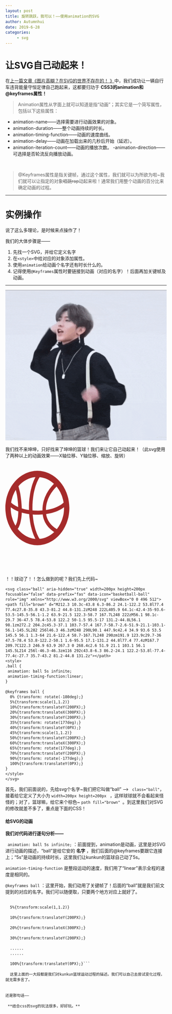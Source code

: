 ```yaml
---
layout: post
title: 旋转跳跃，我可以！——使用animation的SVG
author: Autumnhui
date: 2019-6-28
categories:
     - svg
---
```


# 让SVG自己动起来！

在[上一篇文章《图片高糊？在SVG的世界不存在的！ 》](https://autumnhui.github.io/svg/2019/06/27/svgpractice_intro.html)中，我们成功让一辆自行车违背能量守恒定律自己跑起来，这都要归功于 **CSS3的animation和@keyframes属性！** 

> Animation属性从字面上就可以知道是指“动画”；其实它是一个简写属性，包括以下这些属性：
- animation-name——选择需要进行动画效果的对象。
- animation-duration——整个动画持续的时长。
- animation-timing-function——动画的速度曲线。
- animation-delay——动画在加载出来的几秒后开始（延迟）。
- animation-iteration-count——动画的播放次数。
 -animation-direction——可选择是否轮流反向播放动画。

<br>

> @Keyframes属性是指关键帧，通过这个属性，我们就可以为所欲为啦~我们就可以让指定的对象<s>唱跳rap</s>动起来啦！通常我们用整个动画的百分比来确定动画的过程。

---

# 实例操作

说了这么多理论，是时候来点操作了！

我们的大体步骤是——
1. 先找一个SVG，并给它定义名字
2. 在```<style>```中给对应的对象添加属性。
3. 使用```animation```给动画个名字还有时长什么的。
3. 记得使用```@Keyframes```属性时要链接到动画（对应的名字）！后面再加关键帧及动画。

<hr color:white>

![kunkun](/assets/images/kunkunplaybasketball.gif)

我们找不来坤坤，只好找来了坤坤的篮球！我们来让它自己动起来！（此svg使用了两种以上的动画效果——X轴位移、Y轴位移、缩放、旋转）

<svg class="ball" version="1.1" id="Layer_1" xmlns="http://www.w3.org/2000/svg" xmlns:xlink="http://www.w3.org/1999/xlink" x="0px" y="0px"
	 width="200px" height="200px" viewBox="0 0 24 24" enable-background="new 0 0 24 24" xml:space="preserve">
<path path fill="brown" d="M12,0C5.4,0,0,5.4,0,12c0,6.6,5.4,12,12,12c6.6,0,12-5.4,12-12C24,5.4,18.6,0,12,0z M21.835,10.245
	c-0.081,0.076-1.997,1.814-6.64,2.405c0.059-3.724,2.574-6.369,3.996-7.572C20.537,6.477,21.479,8.261,21.835,10.245z
	 M12.797,21.881c-0.023-0.027-2.089-2.57-2.552-7.789c0.559,0.034,1.136,0.059,1.755,0.059c0.707,0,1.361-0.03,1.99-0.074
	c0.438,3.047,2.738,4.807,4.314,5.668c-1.52,1.24-3.406,2.041-5.467,2.214C12.823,21.934,12.816,21.904,12.797,21.881z M10.15,12
	c0-6.605,2.593-9.815,2.646-9.88c0.021-0.023,0.026-0.052,0.042-0.077c2.021,0.17,3.874,0.946,5.378,2.147
	c-1.646,1.407-4.329,4.353-4.317,8.587C13.3,12.82,12.676,12.85,12,12.85c-0.651,0-1.252-0.027-1.831-0.066
	C10.161,12.523,10.15,12.27,10.15,12z M11.275,2.037C10.423,3.41,8.85,6.667,8.85,12c0,0.227,0.011,0.439,0.016,0.658
	c-1.043-0.131-1.95-0.316-2.73-0.531c-0.107-3.733-0.878-6.163-1.25-7.132C6.542,3.312,8.786,2.218,11.275,2.037z M3.909,6.159
	C4.248,7.24,4.698,9.12,4.817,11.701c-1.79-0.677-2.598-1.405-2.652-1.456C2.435,8.74,3.043,7.353,3.909,6.159z M2,12
	c0-0.082,0.01-0.162,0.012-0.244c0.578,0.385,1.503,0.891,2.834,1.344c-0.021,3.274-1.035,4.569-1.04,4.576
	c-0.004,0.006-0.005,0.012-0.009,0.018C2.668,16.074,2,14.111,2,12z M4.587,18.678c0.076-0.037,0.147-0.087,0.206-0.154
	c0.053-0.062,1.231-1.517,1.337-5.041c0.814,0.207,1.753,0.377,2.803,0.496c0.324,4.166,1.602,6.791,2.342,7.984
	C8.63,21.771,6.268,20.54,4.587,18.678z M19.307,18.795c-1.302-0.645-3.599-2.15-4.021-4.844c3.556-0.438,5.675-1.511,6.7-2.194
	C21.988,11.838,22,11.918,22,12C22,14.621,20.971,17.007,19.307,18.795z"/>

<style>
.ball {
 animation: ball 5s infinite;
 animation-timing-function:linear;
}

@keyframes ball {
   0% {transform: rotate(-180deg);}
  5%{transform:scale(1,1.2)}
  10%{transform:translateY(200PX);}
  20%{transform:translateX(300PX);}
  30%{transform:translateY(200PX);}
  35%{transform: rotate(177deg);}
  40%{transform:translateY(0PX);}
  45%{transform:scale(1,1.2)}
  50%{transform:translateY(200PX);}
  60%{transform:translateX(300PX);}
  65%{transform: rotate(177deg);}
  70%{transform:translateY(200PX);}
  90%{transform: rotate(-177deg);}
  100%{transform:translateY(0PX);}
}  
</style>
</svg>

<br>
<br>
<br>
<br>
<br>
<br>
<br>


！！球动了！！怎么做到的呢？我们先上代码~
```
<svg class="ball" aria-hidden="true" width=200px height=200px  focusable="false" data-prefix="fas" data-icon="basketball-ball" role="img" xmlns="http://www.w3.org/2000/svg" viewBox="0 0 496 512"><path fill="brown" d="M212.3 10.3c-43.8 6.3-86.2 24.1-122.2 53.8l77.4 77.4c27.8-35.8 43.3-81.2 44.8-131.2zM248 222L405.9 64.1c-42.4-35-93.6-53.5-145.5-56.1-1.2 63.9-21.5 122.3-58.7 167.7L248 222zM56.1 98.1c-29.7 36-47.5 78.4-53.8 122.2 50-1.5 95.5-17 131.2-44.8L56.1 98.1zm272.2 204.2c45.3-37.1 103.7-57.4 167.7-58.7-2.6-51.9-21.1-103.1-56.1-145.5L282 256l46.3 46.3zM248 290L90.1 447.9c42.4 34.9 93.6 53.5 145.5 56.1 1.3-64 21.6-122.4 58.7-167.7L248 290zm191.9 123.9c29.7-36 47.5-78.4 53.8-122.2-50.1 1.6-95.5 17.1-131.2 44.8l77.4 77.4zM167.7 209.7C122.3 246.9 63.9 267.3 0 268.4c2.6 51.9 21.1 103.1 56.1 145.5L214 256l-46.3-46.3zm116 292c43.8-6.3 86.2-24.1 122.2-53.8l-77.4-77.4c-27.7 35.7-43.2 81.2-44.8 131.2z"></path>
<style>
.ball {
 animation: ball 5s infinite;
 animation-timing-function:linear;
}

@keyframes ball {
  0% {transform: rotate(-180deg);}
  5%{transform:scale(1,1.2)}
  10%{transform:translateY(200PX);}
  20%{transform:translateX(300PX);}
  30%{transform:translateY(200PX);}
  35%{transform: rotate(177deg);}
  40%{transform:translateY(0PX);}
  45%{transform:scale(1,1.2)}
  50%{transform:translateY(200PX);}
  60%{transform:translateX(300PX);}
  65%{transform: rotate(177deg);}
  70%{transform:translateY(200PX);}
  90%{transform: rotate(-177deg);}
  100%{transform:translateY(0PX);}
}  
</style>
</svg>
```

首先，我们前面说的，先给svg个名字~我们把它叫做“ball” --> ``` class="ball"```，接着给它定义了大小为 ```width=200px height=200px ``` ，这样球球就不会看起来怪怪的；对了，篮球嘛，给它来个棕色~ ```path fill="brown" ```。到这里我们对SVG的修改就差不多了，重点是下面的CSS！

#### 给SVG的动画

**我们对代码进行逐句分析——**

``` animation: ball 5s infinite;``` ：前面提到，animation是动画，这里是对SVG进行动画的描述，“ball”是给它安的 **名字** ，我们后面的@keyframes要跟它连接上；“5s”是动画的持续时长，这里我们让kunkun的篮球自己动了5s。

```animation-timing-function``` 是整段运动的速度，我们用了“linear”表示全程的速度是相同的。

```@keyframes ball``` ：这里开始，我们动用了关键帧了！后面的“ball”就是我们前文提到的对应的名字。我们可以随便取，只要两个地方对应上就好了。

```0% {transform: rotate(-180deg);}

  5%{transform:scale(1,1.2)}
  
  10%{transform:translateY(200PX);}
  
  20%{transform:translateX(300PX);}
  
  30%{transform:translateY(200PX);}
  
  ......
  ......
  
  100%{transform:translateY(0PX);}```
  
  这里上面的一大段都是我们对kunkun篮球运动过程的描述。我们可以自己去尝试变化过程，就无需多言了。


还是那句话——

 **结合css的svg的玩法很多，好好玩。**
